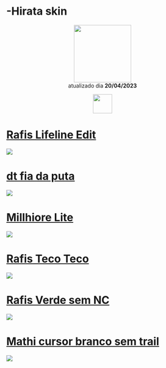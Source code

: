 # -Hirata skin 

<p align="center">
   <a href="https://osu.ppy.sh/users/10188022">
    <img src="https://a.ppy.sh/10188022"
         width="150"
         height="150">
   </a>
<br>
  atualizado dia
  <b> 20/04/2023 </b>
</p>
   <p align="center">
   <a href="https://twitter.com/hirata_otavio">
  <img src="https://i.imgur.com/PUQ5uWf.png" 
       width="50" 
       height="50"></a>
<br>
   </p>
   
# [Rafis Lifeline Edit](https://github.com/Yumiih/Skins/raw/main/hirata/Rafis%20Lifeline%20edit.osk)
[![](https://cdn.discordapp.com/attachments/904498383736143985/1098766964362579968/screenshot396.jpg)](https://github.com/Yumiih/Skins/raw/main/hirata/Rafis%20Lifeline%20edit.osk)

# [dt fia da puta](https://github.com/Yumiih/Skins/raw/main/hirata/Dt%20fia%20da%20puta.osk)
[![](https://cdn.discordapp.com/attachments/904498383736143985/1098766191633367142/screenshot395.jpg)](https://github.com/Yumiih/Skins/raw/main/hirata/Dt%20fia%20da%20puta.osk)

# [Millhiore Lite](https://github.com/Yumiih/Skins/raw/main/hirata/Millhiore%20Lite.osk)
[![](https://cdn.discordapp.com/attachments/904498383736143985/1098768038540619776/screenshot400.jpg)](https://github.com/Yumiih/Skins/raw/main/hirata/Millhiore%20Lite.osk)

# [Rafis Teco Teco](https://github.com/Yumiih/Skins/raw/main/hirata/Rafis%20teco%20teco.osk)
[![](https://cdn.discordapp.com/attachments/904498383736143985/1098769202741002290/screenshot401.jpg)](https://github.com/Yumiih/Skins/raw/main/hirata/Rafis%20teco%20teco.osk)

# [Rafis Verde sem NC](https://github.com/Yumiih/Skins/raw/main/hirata/Rafis%20Verde%20sem%20NC.osk)
[![](https://cdn.discordapp.com/attachments/1052716407546183744/1098773647197491281/screenshot403.jpg)](https://github.com/Yumiih/Skins/raw/main/hirata/Rafis%20Verde%20sem%20NC.osk)

# [Mathi cursor branco sem trail](https://github.com/Yumiih/Skins/raw/main/hirata/Mathi%20Cursor%20branco%20sem%20trail.osk)
[![](https://cdn.discordapp.com/attachments/1052716407546183744/1098774308878307479/screenshot404.jpg)](https://github.com/Yumiih/Skins/raw/main/hirata/Mathi%20Cursor%20branco%20sem%20trail.osk)
<br>


